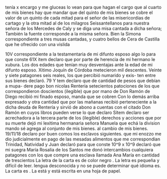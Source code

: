 tenía x encargo y me gluceas lo vean para que hagan el cargo
que al cuarto de mis bienes
hay que mandar que del quinto de mis bienes se cobre el valor de un quinto de cada mitad para el señor de las misericordias de cartago y la otra mitad al de los milagros
Seissantellanos para nuestra señora de los Mercedes de Caly y se diga una misa cantada a dicha señora; También la fuente corresponde a la misma señora.
Bien la Simona correspondiente a tres musas cantadas, y cuatro bellos de Cera de Castilla que he ofrecido con una vislida

10V
correspondiente a la testamentaria de mi difunto esposo algo
lo para que conste
61X item declaro que por parte de herencia de mi hermano le
xubura. Los dos edades que tenían muy desventajas ante
la edad de mi difunto esposo.
Xitimo Joquín de Córdoba metecieron mil descentes. Veinte y siete patagones seis reales, los que percibió numarido y exis- ten entre sus bienes declaró. 79 Y tem declaro que de cantidad de pesos que debían a mupa-
dere pago bon nicolas Renteria setecientos patociones de los
que correspondieron doscientos (ilegible) que por mano de Don
Ramón de Diego recibió mi finado esposo, manda que se cobren
Con lo demás arriba expresado y otra cantidad que por las mañanas recibió perteneciente a la dicha deuda de Rentería y sirvió de abono a cuentas con el citado Don Ramón en cuyos libros pueden verse lo que declaro
Sítem declaro ser acrechadora a la tercera parte de los (ilegible) derechos y acciones que por su muerte dejó mi lexitima hermanaria señora Manuela que echá la division mando sé agrega al conjunto de mis bienes.
al cambio de mis bienes.
19/11/18 declaro por buen comos los esclavos siguientes.
que mi enozzo me dio judicialmente en pago de las mesadas
alimentos que me correspondian Trinidad, Natividad y
Juan declaró para que conste
10^9 x 10^9 declaró que mi suegra María Rosalia de los Santos me
donó intercambios cualquiera patagones con los que compre
una esclava llamada Ana María en cantidad de trescientos
La letra de la carta es de color negro . La letra es pequeña y difícil de leer. lengua desconocida y no se puede determinar qué idioma es. La carta es . La está y está escrita en una hoja de papel.
